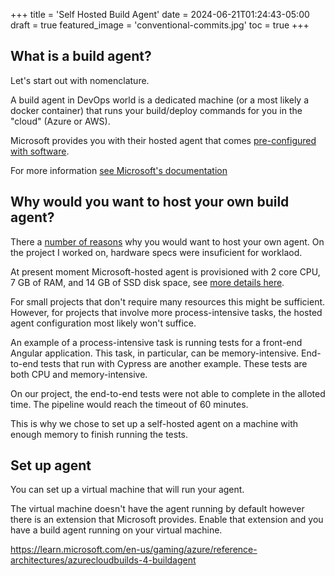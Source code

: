 +++
title = 'Self Hosted Build Agent'
date = 2024-06-21T01:24:43-05:00
draft = true 
featured_image = 'conventional-commits.jpg'
toc = true
+++

## What is a build agent?

Let's start out with nomenclature.  

A build agent in DevOps world is a dedicated machine (or a most likely a docker container)
that runs your build/deploy commands for you in the "cloud" (Azure or AWS). 


Microsoft provides you with their hosted agent
that comes [pre-configured with software](https://learn.microsoft.com/en-us/azure/devops/pipelines/agents/hosted?view=azure-devops&tabs=yaml#software).

For more information [see Microsoft's documentation](https://learn.microsoft.com/en-us/azure/devops/pipelines/agents/agents?view=azure-devops&tabs=yaml%2Cbrowser)


## Why would you want to host your own build agent?

There a [number of reasons](https://learn.microsoft.com/en-us/azure/devops/pipelines/agents/hosted?view=azure-devops&tabs=yaml#capabilities-and-limitations) 
why you would want to host your own agent.
On the project I worked on, hardware specs were insuficient for worklaod.

At present moment Microsoft-hosted agent 
is provisioned with 2 core CPU, 7 GB of RAM, and 14 GB of SSD disk space,
see [more details here](https://learn.microsoft.com/en-us/azure/devops/pipelines/agents/hosted?view=azure-devops&tabs=yaml#hardware).


For small projects that don't require many resources this might be sufficient. 
However, for projects that involve more process-intensive tasks, the hosted agent configuration most
likely won't suffice.


An example of a process-intensive task is running tests for a front-end Angular application. This task,
in particular, can be memory-intensive. End-to-end tests that run with Cypress are another example. These tests are both CPU and memory-intensive.

On our project, the end-to-end tests were not able to complete in the alloted time.
The pipeline would reach the timeout of 60 minutes.  

This is why we chose to set up a self-hosted agent on a machine with enough memory to 
finish running the tests.


## Set up agent


You can set up a virtual machine that will run your agent.

The virtual machine doesn't have the agent running by default 
however there is an extension that Microsoft provides. 
Enable that extension and you have a build agent running on your virtual machine.


https://learn.microsoft.com/en-us/gaming/azure/reference-architectures/azurecloudbuilds-4-buildagent